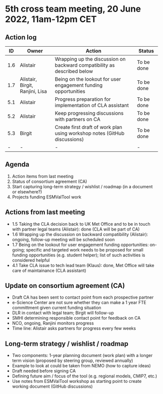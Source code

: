 # 5th cross team meeting, 20 June 2022, 11am-12pm CET

## Action log

| ID | Owner | Action | Status |
|-|-|-|-|
| 1.6 | Alistair | Wrapping up the discussion on backward compatibility as described below | To be done |
| 1.7 | Alistair, Birgit, Ranjini, Lisa | Being on the lookout for user engagement funding opportunities | To be done |
| 5.1 | Alistair | Progress preparation for implementation of CLA assistant | To be done |
| 5.2 | Alistair | Keep progressing discussions with partners on CA | To be done |
| 5.3 | Birgit | Create first draft of work plan using workshop notes (GitHub discussions) | To be done |
|-|-|-|-|

## Agenda
1. Action items from last meeting
2. Status of consortium agreement (CA)
3. Start capturing long-term strategy / wishlist / roadmap (in a document or elsewhere?)
4. Projects funding ESMValTool work

## Actions from last meeting
* 1.5 Taking the CLA decision back to UK Met Office and to be in touch with partner legal teams (Alistair): done
  (CLA will be part of CA)
* 1.6 Wrapping up the discussion on backward compatibility (Alistair): ongoing, follow-up meeting will be scheduled soon
* 1.7 Being on the lookout for user engagement funding opportunities: on-going; specific and targeted work needs to be proposed for small
  funding opportunities (e.g. student helper); list of such activities is considered helpful
* 4.1 Take CLA issue to tech lead team (Klaus): done, Met Office will take care of maintainance (CLA assistant)

## Update on consortium agreement (CA)
* Draft CA has been sent to contact point from each prospective partner
* e-Science Center are not sure whether they can make a 1 year FTE committment given current funding situation
* DLR in contact with legal team; Birgit will follow-up
* SMHI determining responsible contact point for feedback on CA
* NCO, ongoing, Ranjini monitors progress
* Time line: Alistair asks partners for progress every few weeks

## Long-term strategy / wishlist / roadmap
* Two components: 1-year planning document (work plan) with a longer term vision (proposed by steering group, reviewed annually)
* Example to look at could be taken from NEMO (how to capture ideas)
* Draft needed before signing CA
* Defining future aim / focus of the tool (e.g. regional models, CMIP7, etc.)
* Use notes from ESMValTool workshop as starting point to create working document (GitHub discussions)

